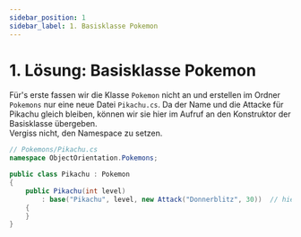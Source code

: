 ```yaml
---
sidebar_position: 1
sidebar_label: 1. Basisklasse Pokemon
---
```


# 1. Lösung: Basisklasse Pokemon

Für's erste fassen wir die Klasse `Pokemon` nicht an und erstellen im Ordner `Pokemons` nur eine neue Datei `Pikachu.cs`. Da der Name und die Attacke für Pikachu gleich bleiben, können wir sie hier im Aufruf an den Konstruktor der Basisklasse übergeben.<br/>
Vergiss nicht, den Namespace zu setzen.

```cs
// Pokemons/Pikachu.cs
namespace ObjectOrientation.Pokemons;

public class Pikachu : Pokemon
{
    public Pikachu(int level)
        : base("Pikachu", level, new Attack("Donnerblitz", 30))  // hier rufen wir den Konstruktor von 'Pokemon' auf
    {
    }
}
```